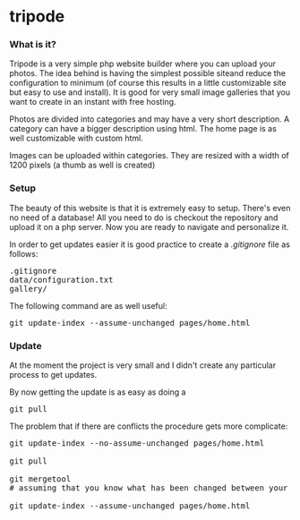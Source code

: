 tripode
=======

### What is it?
Tripode is a very simple php website builder where you can upload your photos.
The idea behind is having the simplest possible siteand reduce the configuration to minimum (of course this results in a little customizable site but easy to use and install).
It is good for very small image galleries that you want to create in an instant with free hosting.

Photos are divided into categories and may have a very short description.
A category can have a bigger description using html.
The home page is as well customizable with custom html.

Images can be uploaded within categories. They are resized with a width of 1200 pixels (a thumb as well is created)


### Setup
The beauty of this website is that it is extremely easy to setup.
There's even no need of a database!
All you need to do is checkout the repository and upload it on a php server.
Now you are ready to navigate and personalize it.

In order to get updates easier it is good practice to create a *.gitignore* file as follows:
<pre>
.gitignore
data/configuration.txt
gallery/
</pre>

The following command are as well useful:
<pre>
git update-index --assume-unchanged pages/home.html
</pre>

### Update
At the moment the project is very small and I didn't create any particular process to get updates.

By now getting the update is as easy as doing a
<pre>
git pull
</pre>

The problem that if there are conflicts the procedure gets more complicate:
<pre>
git update-index --no-assume-unchanged pages/home.html

git pull

git mergetool
# assuming that you know what has been changed between your version and the new version

git update-index --assume-unchanged pages/home.html
</pre>
